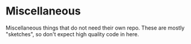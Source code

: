 
# Miscellaneous

Miscellaneous things that do not need their own repo. These are mostly "sketches", so don't expect high quality code in here.
